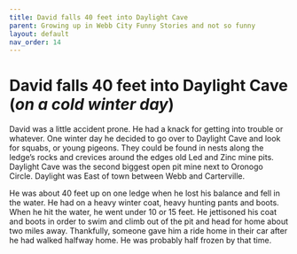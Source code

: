 ```yaml
---
title: David falls 40 feet into Daylight Cave
parent: Growing up in Webb City Funny Stories and not so funny
layout: default
nav_order: 14
---
```


# David falls 40 feet into Daylight Cave (*on a cold winter day*)

David was a little accident prone. He had a knack for getting into trouble or whatever.  One winter day he decided to go over to Daylight Cave and look for squabs, or young pigeons. They could be found in nests along the ledge’s rocks and crevices around the edges old Led and Zinc mine pits. Daylight Cave was the second biggest open pit mine next to Oronogo Circle.  Daylight was East of town between Webb and Carterville.

He was about 40 feet up on one ledge when he lost his balance and fell in the water. He had on a heavy winter coat, heavy hunting pants and boots. When he hit the water, he went under 10 or 15 feet. He jettisoned his coat and boots in order to swim and climb out of the pit and head for home about two miles away.  Thankfully, someone gave him a ride home in their car after he had walked halfway home.  He was probably half frozen by that time.
